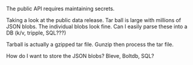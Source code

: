 
The public API requires maintaining secrets.

Taking a look at the public data release. Tar ball is large with millions of JSON blobs. The individual blobs look fine.
Can I easily parse these into a DB (k/v, tripple, SQL???)

Tarball is actually a gzipped tar file. Gunzip then process the tar file.

How do I want to store the JSON blobs?  Bleve, Boltdb, SQL?

